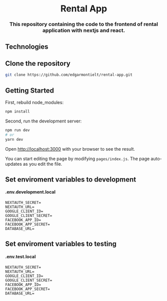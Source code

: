 <h1 align="center">Rental App</h1>

<h3 align="center">
 This repository containing the code to the frontend of rental application with nextjs and react.
</h3>

## Technologies


## Clone the repository

```bash
git clone https://github.com/edgarmontielt/rental-app.git
```

## Getting Started

First, rebuild node_modules:

```bash
npm install
```

Second, run the development server:

```bash
npm run dev
# or
yarn dev
```

Open [http://localhost:3000](http://localhost:3000) with your browser to see the result.

You can start editing the page by modifying `pages/index.js`. The page auto-updates as you edit the file.


## Set enviroment variables to development
#### .env.development.local

```
NEXTAUTH_SECRET=
NEXTAUTH_URL=
GOOGLE_CLIENT_ID=
GOOGLE_CLIENT_SECRET=
FACEBOOK_APP_ID=
FACEBOOK_APP_SECRET=
DATABASE_URL=
```

## Set enviroment variables to testing
#### .env.test.local

```
NEXTAUTH_SECRET=
NEXTAUTH_URL=
GOOGLE_CLIENT_ID=
GOOGLE_CLIENT_SECRET=
FACEBOOK_APP_ID=
FACEBOOK_APP_SECRET=
DATABASE_URL=
```